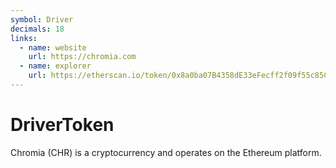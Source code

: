 ```yaml
---
symbol: Driver
decimals: 18
links:
  - name: website
    url: https://chromia.com
  - name: explorer
    url: https://etherscan.io/token/0x8a0ba07B4358dE33eFecff2f09f55c85CDa14670
---
```


# DriverToken

Chromia (CHR) is a cryptocurrency and operates on the Ethereum platform.
